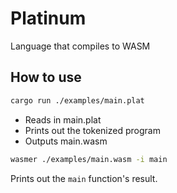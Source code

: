 # Platinum

Language that compiles to WASM

## How to use

```bash
cargo run ./examples/main.plat
```

- Reads in main.plat
- Prints out the tokenized program
- Outputs main.wasm

```bash
wasmer ./examples/main.wasm -i main
```

Prints out the `main` function's result.